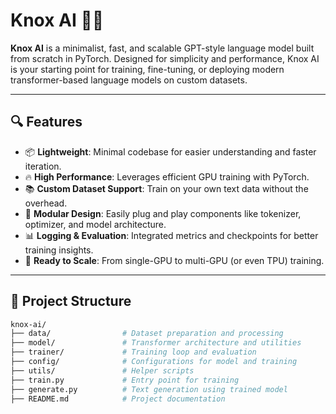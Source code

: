 # Knox AI 🧠🚀

**Knox AI** is a minimalist, fast, and scalable GPT-style language model built from scratch in PyTorch. Designed for simplicity and performance, Knox AI is your starting point for training, fine-tuning, or deploying modern transformer-based language models on custom datasets.

---

## 🔍 Features

- 📦 **Lightweight**: Minimal codebase for easier understanding and faster iteration.
- 🔥 **High Performance**: Leverages efficient GPU training with PyTorch.
- 📚 **Custom Dataset Support**: Train on your own text data without the overhead.
- 🧪 **Modular Design**: Easily plug and play components like tokenizer, optimizer, and model architecture.
- 📊 **Logging & Evaluation**: Integrated metrics and checkpoints for better training insights.
- 🚀 **Ready to Scale**: From single-GPU to multi-GPU (or even TPU) training.

---

## 📁 Project Structure

```bash
knox-ai/
├── data/                # Dataset preparation and processing
├── model/               # Transformer architecture and utilities
├── trainer/             # Training loop and evaluation
├── config/              # Configurations for model and training
├── utils/               # Helper scripts
├── train.py             # Entry point for training
├── generate.py          # Text generation using trained model
├── README.md            # Project documentation

